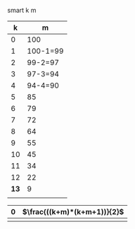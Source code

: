 smart k m


| k      | m        |
| ------ | -------- |
| 0      | 100      |
| 1      | 100-1=99 |
| 2      | 99-2=97  |
| 3      | 97-3=94  |
| 4      | 94-4=90  |
| 5      | 85       |
| 6      | 79       |
| 7      | 72       |
| 8      | 64       |
| 9      | 55       |
| 10     | 45       |
| 11     | 34       |
| 12     | 22       |
| **13** | 9        |
|        |          |



| 0   | $\frac{((k+m)*(k+m+1))}{2}$ |
| --- | --------------------------- |
|     |                             |

